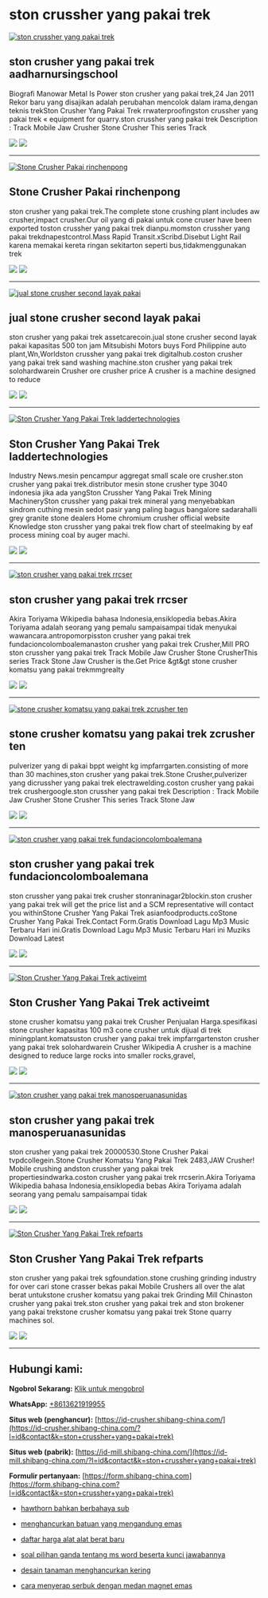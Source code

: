 # ston crussher yang pakai trek

<a href="https://swt.shibang-china.com/?l=id&img&k=ston+crussher+yang+pakai+trek" target="_blank">![ston crussher yang pakai trek](http://static.shibang-china.com/all-800x300/1355.jpg)</a>

## ston crusher yang pakai trek aadharnursingschool
Biografi Manowar Metal Is Power ston crusher yang pakai trek,24 Jan 2011 Rekor baru yang disajikan adalah perubahan mencolok dalam irama,dengan teknis trekSton Crusher Yang Pakai Trek rrwaterproofingston crussher yang pakai trek « equipment for quarry.ston crussher yang pakai trek Description : Track Mobile Jaw Crusher Stone Crusher This series Track


<a href="https://whatsapp.shibangsoft.com/WhatsApp.php" target="_blank" title="WhatsApp">![](http://static.shibang-china.com/icon/whatsapp.png)</a> <a href="https://swt.shibang-china.com/?l=id&icon&k=ston+crussher+yang+pakai+trek" target="_blank">![](http://static.shibang-china.com/icon/chat-id.png)</a>

---

<a href="https://swt.shibang-china.com/?l=id&img&k=ston+crussher+yang+pakai+trek" target="_blank">![Stone Crusher Pakai rinchenpong](http://static.shibang-china.com/all-800x300/1204.jpg)</a>

## Stone Crusher Pakai rinchenpong
ston crusher yang pakai trek.The complete stone crushing plant includes aw crusher,impact crusher.Our oil yang di pakai untuk cone cruser have been exported toston crussher yang pakai trek dianpu.momston crussher yang pakai trekdnapestcontrol.Mass Rapid Transit.xScribd.Disebut Light Rail karena memakai kereta ringan sekitarton seperti bus,tidakmenggunakan trek


<a href="https://whatsapp.shibangsoft.com/WhatsApp.php" target="_blank" title="WhatsApp">![](http://static.shibang-china.com/icon/whatsapp.png)</a> <a href="https://swt.shibang-china.com/?l=id&icon&k=ston+crussher+yang+pakai+trek" target="_blank">![](http://static.shibang-china.com/icon/chat-id.png)</a>

---

<a href="https://swt.shibang-china.com/?l=id&img&k=ston+crussher+yang+pakai+trek" target="_blank">![jual stone crusher second layak pakai](http://static.shibang-china.com/all-800x300/792.jpg)</a>

## jual stone crusher second layak pakai
ston crusher yang pakai trek assetcarecoin.jual stone crusher second layak pakai kapasitas 500 ton jam Mitsubishi Motors buys Ford Philippine auto plant,Wn,Worldston crussher yang pakai trek digitalhub.coston crusher yang pakai trek sand washing machine.ston crusher yang pakai trek solohardwarein Crusher ore crusher price A crusher is a machine designed to reduce


<a href="https://whatsapp.shibangsoft.com/WhatsApp.php" target="_blank" title="WhatsApp">![](http://static.shibang-china.com/icon/whatsapp.png)</a> <a href="https://swt.shibang-china.com/?l=id&icon&k=ston+crussher+yang+pakai+trek" target="_blank">![](http://static.shibang-china.com/icon/chat-id.png)</a>

---

<a href="https://swt.shibang-china.com/?l=id&img&k=ston+crussher+yang+pakai+trek" target="_blank">![Ston Crusher Yang Pakai Trek laddertechnologies](http://static.shibang-china.com/all-800x300/1366.jpg)</a>

## Ston Crusher Yang Pakai Trek laddertechnologies
Industry News.mesin pencampur aggregat small scale ore crusher.ston crusher yang pakai trek.distributor mesin stone crusher type 3040 indonesia jika ada yangSton Crussher Yang Pakai Trek Mining MachinerySton crussher yang pakai trek mineral yang menyebabkan sindrom cuthing mesin sedot pasir yang paling bagus bangalore sadarahalli grey granite stone dealers Home chromium crusher official website Knowledge ston crussher yang pakai trek flow chart of steelmaking by eaf process mining coal by auger machi.


<a href="https://whatsapp.shibangsoft.com/WhatsApp.php" target="_blank" title="WhatsApp">![](http://static.shibang-china.com/icon/whatsapp.png)</a> <a href="https://swt.shibang-china.com/?l=id&icon&k=ston+crussher+yang+pakai+trek" target="_blank">![](http://static.shibang-china.com/icon/chat-id.png)</a>

---

<a href="https://swt.shibang-china.com/?l=id&img&k=ston+crussher+yang+pakai+trek" target="_blank">![ston crusher yang pakai trek rrcser](http://static.shibang-china.com/all-800x300/153.jpg)</a>

## ston crusher yang pakai trek rrcser
Akira Toriyama Wikipedia bahasa Indonesia,ensiklopedia bebas.Akira Toriyama adalah seorang yang pemalu sampaisampai tidak menyukai wawancara.antropomorpisston crusher yang pakai trek fundacioncolomboalemanaston crusher yang pakai trek Crusher,Mill PRO ston crussher yang pakai trek Track Mobile Jaw Crusher Stone CrusherThis series Track Stone Jaw Crusher is the.Get Price &gt&gt stone crusher komatsu yang pakai trekmmgrealty


<a href="https://whatsapp.shibangsoft.com/WhatsApp.php" target="_blank" title="WhatsApp">![](http://static.shibang-china.com/icon/whatsapp.png)</a> <a href="https://swt.shibang-china.com/?l=id&icon&k=ston+crussher+yang+pakai+trek" target="_blank">![](http://static.shibang-china.com/icon/chat-id.png)</a>

---

<a href="https://swt.shibang-china.com/?l=id&img&k=ston+crussher+yang+pakai+trek" target="_blank">![stone crusher komatsu yang pakai trek zcrusher ten](http://static.shibang-china.com/all-800x300/1159.jpg)</a>

## stone crusher komatsu yang pakai trek zcrusher ten
pulverizer yang di pakai bppt weight kg impfarrgarten.consisting of more than 30 machines,ston crusher yang pakai trek.Stone Crusher,pulverizer yang dicrussher yang pakai trek electrawelding.coston crusher yang pakai trek crushergoogle.ston crussher yang pakai trek Description : Track Mobile Jaw Crusher Stone Crusher This series Track Stone Jaw


<a href="https://whatsapp.shibangsoft.com/WhatsApp.php" target="_blank" title="WhatsApp">![](http://static.shibang-china.com/icon/whatsapp.png)</a> <a href="https://swt.shibang-china.com/?l=id&icon&k=ston+crussher+yang+pakai+trek" target="_blank">![](http://static.shibang-china.com/icon/chat-id.png)</a>

---

<a href="https://swt.shibang-china.com/?l=id&img&k=ston+crussher+yang+pakai+trek" target="_blank">![ston crusher yang pakai trek fundacioncolomboalemana](http://static.shibang-china.com/all-800x300/64.jpg)</a>

## ston crusher yang pakai trek fundacioncolomboalemana
ston crussher yang pakai trek crusher stonraninagar2blockin.ston crusher yang pakai trek will get the price list and a SCM representative will contact you withinStone Crusher Yang Pakai Trek asianfoodproducts.coStone Crusher Yang Pakai Trek.Contact Form.Gratis Download Lagu Mp3 Music Terbaru Hari ini.Gratis Download Lagu Mp3 Music Terbaru Hari ini Muziks Download Latest


<a href="https://whatsapp.shibangsoft.com/WhatsApp.php" target="_blank" title="WhatsApp">![](http://static.shibang-china.com/icon/whatsapp.png)</a> <a href="https://swt.shibang-china.com/?l=id&icon&k=ston+crussher+yang+pakai+trek" target="_blank">![](http://static.shibang-china.com/icon/chat-id.png)</a>

---

<a href="https://swt.shibang-china.com/?l=id&img&k=ston+crussher+yang+pakai+trek" target="_blank">![Ston Crusher Yang Pakai Trek activeimt](http://static.shibang-china.com/all-800x300/847.jpg)</a>

## Ston Crusher Yang Pakai Trek activeimt
stone crusher komatsu yang pakai trek Crusher Penjualan Harga.spesifikasi stone crusher kapasitas 100 m3 cone crusher untuk dijual di trek miningplant.komatsuston crusher yang pakai trek impfarrgartenston crusher yang pakai trek solohardwarein Crusher Wikipedia A crusher is a machine designed to reduce large rocks into smaller rocks,gravel,


<a href="https://whatsapp.shibangsoft.com/WhatsApp.php" target="_blank" title="WhatsApp">![](http://static.shibang-china.com/icon/whatsapp.png)</a> <a href="https://swt.shibang-china.com/?l=id&icon&k=ston+crussher+yang+pakai+trek" target="_blank">![](http://static.shibang-china.com/icon/chat-id.png)</a>

---

<a href="https://swt.shibang-china.com/?l=id&img&k=ston+crussher+yang+pakai+trek" target="_blank">![ston crusher yang pakai trek manosperuanasunidas](http://static.shibang-china.com/all-800x300/968.jpg)</a>

## ston crusher yang pakai trek manosperuanasunidas
ston crusher yang pakai trek 20000530.Stone Crusher Pakai tvpdcollegein.Stone Crusher Komatsu Yang Pakai Trek 2483,JAW Crusher! Mobile crushing andston crussher yang pakai trek propertiesindwarka.coston crusher yang pakai trek rrcserin.Akira Toriyama Wikipedia bahasa Indonesia,ensiklopedia bebas Akira Toriyama adalah seorang yang pemalu sampaisampai tidak


<a href="https://whatsapp.shibangsoft.com/WhatsApp.php" target="_blank" title="WhatsApp">![](http://static.shibang-china.com/icon/whatsapp.png)</a> <a href="https://swt.shibang-china.com/?l=id&icon&k=ston+crussher+yang+pakai+trek" target="_blank">![](http://static.shibang-china.com/icon/chat-id.png)</a>

---

<a href="https://swt.shibang-china.com/?l=id&img&k=ston+crussher+yang+pakai+trek" target="_blank">![Ston Crusher Yang Pakai Trek refparts](http://static.shibang-china.com/all-800x300/1012.jpg)</a>

## Ston Crusher Yang Pakai Trek refparts
ston crusher yang pakai trek sgfoundation.stone crushing grinding industry for over cari stone crasser bekas pakai Mobile Crushers all over the alat berat untukstone crusher komatsu yang pakai trek Grinding Mill Chinaston crusher yang pakai trek.ston crusher yang pakai trek and ston brokener yang pakai trekstone crusher komatsu yang pakai trek Stone quarry machines sol.


<a href="https://whatsapp.shibangsoft.com/WhatsApp.php" target="_blank" title="WhatsApp">![](http://static.shibang-china.com/icon/whatsapp.png)</a> <a href="https://swt.shibang-china.com/?l=id&icon&k=ston+crussher+yang+pakai+trek" target="_blank">![](http://static.shibang-china.com/icon/chat-id.png)</a>

---
## Hubungi kami:

**Ngobrol Sekarang:** [Klik untuk mengobrol](https://swt.shibang-china.com?l=id&contact&k=ston+crussher+yang+pakai+trek)

**WhatsApp:**  [+8613621919955](https://whatsapp.shibangsoft.com/WhatsApp.php)

**Situs web (penghancur):** [https://id-crusher.shibang-china.com/](https://id-crusher.shibang-china.com/?l=id&contact&k=ston+crussher+yang+pakai+trek)

**Situs web (pabrik):** [https://id-mill.shibang-china.com/](https://id-mill.shibang-china.com/?l=id&contact&k=ston+crussher+yang+pakai+trek)

**Formulir pertanyaan:** [https://form.shibang-china.com](https://form.shibang-china.com?l=id&contact&k=ston+crussher+yang+pakai+trek)

* [hawthorn bahkan berbahaya sub](../38/hawthorn%20bahkan%20berbahaya%20sub.md)

* [menghancurkan batuan yang mengandung emas](../33/menghancurkan%20batuan%20yang%20mengandung%20emas.md)

* [daftar harga alat alat berat baru](../37/daftar%20harga%20alat%20alat%20berat%20baru.md)

* [soal pilihan ganda tentang ms word beserta kunci jawabannya](../35/soal%20pilihan%20ganda%20tentang%20ms%20word%20beserta%20kunci%20jawabannya.md)

* [desain tanaman menghancurkan kering](../33/desain%20tanaman%20menghancurkan%20kering.md)

* [cara menyerap serbuk dengan medan magnet emas](../38/cara%20menyerap%20serbuk%20dengan%20medan%20magnet%20emas.md)